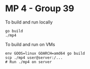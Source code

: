 # MP 4 - Group 39

To build and run locally
```
go build
./mp4
```

To build and run on VMs
```
env GOOS=linux GOARCH=amd64 go build
scp ./mp4 user@server:/...
# Run ./mp4 on server
```
